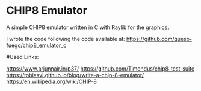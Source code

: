 # CHIP8 Emulator

A simple CHIP8 emulator written in C with Raylib for the graphics.

I wrote the code following the code available at: https://github.com/queso-fuego/chip8_emulator_c

#Used Links:

https://www.arjunnair.in/p37/
https://github.com/Timendus/chip8-test-suite
https://tobiasvl.github.io/blog/write-a-chip-8-emulator/
https://en.wikipedia.org/wiki/CHIP-8
